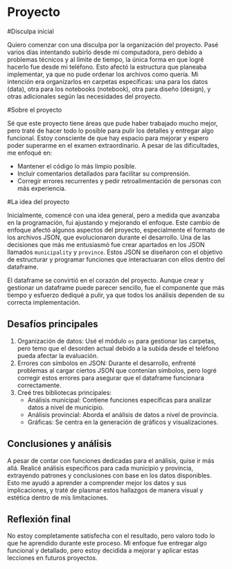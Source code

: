 # Proyecto
#Disculpa inicial

Quiero comenzar con una disculpa por la organización del proyecto. Pasé varios días intentando subirlo desde mi computadora, pero debido a problemas técnicos y al límite de tiempo, la única forma en que logré hacerlo fue desde mi teléfono. Esto afectó la estructura que planeaba implementar, ya que no pude ordenar los archivos como quería. Mi intención era organizarlos en carpetas específicas: una para los datos (data), otra para los notebooks (notebook), otra para diseño (design), y otras adicionales según las necesidades del proyecto.

#Sobre el proyecto

Sé que este proyecto tiene áreas que pude haber trabajado mucho mejor, pero traté de hacer todo lo posible para pulir los detalles y entregar algo funcional. Estoy consciente de que hay espacio para mejorar y espero poder superarme en el examen extraordinario. A pesar de las dificultades, me enfoqué en:

- Mantener el código lo más limpio posible.
- Incluir comentarios detallados para facilitar su comprensión.
- Corregir errores recurrentes y pedir retroalimentación de personas con más experiencia.

#La idea del proyecto

Inicialmente, comencé con una idea general, pero a medida que avanzaba en la programación, fui ajustando y mejorando el enfoque. Este cambio de enfoque afectó algunos aspectos del proyecto, especialmente el formato de los archivos JSON, que evolucionaron durante el desarrollo. Una de las decisiones que más me entusiasmó fue crear apartados en los JSON llamados `municipality` y `province`. Estos JSON se diseñaron con el objetivo de estructurar y programar funciones que interactuaran con ellos dentro del dataframe.

El dataframe se convirtió en el corazón del proyecto. Aunque crear y gestionar un dataframe puede parecer sencillo, fue el componente que más tiempo y esfuerzo dediqué a pulir, ya que todos los análisis dependen de su correcta implementación.

## Desafíos principales

1. Organización de datos: Usé el módulo `os` para gestionar las carpetas, pero temo que el desorden actual debido a la subida desde el teléfono pueda afectar la evaluación.
2. Errores con símbolos en JSON: Durante el desarrollo, enfrenté problemas al cargar ciertos JSON que contenían símbolos, pero logré corregir estos errores para asegurar que el dataframe funcionara correctamente.
3. Creé tres bibliotecas principales:
   - Análisis municipal: Contiene funciones específicas para analizar datos a nivel de municipio.
   - Análisis provincial: Aborda el análisis de datos a nivel de provincia.
   - Gráficas: Se centra en la generación de gráficos y visualizaciones.

## Conclusiones y análisis

A pesar de contar con funciones dedicadas para el análisis, quise ir más allá. Realicé análisis específicos para cada municipio y provincia, extrayendo patrones y conclusiones con base en los datos disponibles. Esto me ayudó a aprender a comprender mejor los datos y sus implicaciones, y traté de plasmar estos hallazgos de manera visual y estética dentro de mis limitaciones.

## Reflexión final

No estoy completamente satisfecha con el resultado, pero valoro todo lo que he aprendido durante este proceso. Mi enfoque fue entregar algo funcional y detallado, pero estoy decidida a mejorar y aplicar estas lecciones en futuros proyectos.
